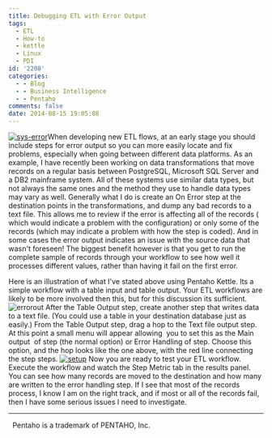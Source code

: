 ```yaml
---
title: Debugging ETL with Error Output
tags:
  - ETL
  - How-to
  - kettle
  - Linux
  - PDI
id: '2208'
categories:
  - - Blog
  - - Business Intelligence
  - - Pentaho
comments: false
date: 2014-08-15 19:05:08
---
```


[![sys-error](http://edpflager.com/wp-content/uploads/2014/07/sys-error-300x124.png)](http://edpflager.com/wp-content/uploads/2014/07/sys-error.png)When developing new ETL flows, at an early stage you should include steps for error output so you can more easily locate and fix problems, especially when going between different data platforms. As an example, I have recently been working on data transformations that move records on a regular basis between PostgreSQL, Microsoft SQL Server and a DB2 mainframe system. All of these systems use similar data types, but not always the same ones and the method they use to handle data types may vary as well. Generally what I do is create an On Error step at the destination points in the transformations, and dump any bad records to a text file. This allows me to review if the error is affecting all of the records ( which would indicate a problem with the configuration) or only some of the records (which may indicate a problem with how the step is coded). And in some cases the error output indicates an issue with the source data that wasn't foreseen! The biggest benefit however is that you get to run the complete sample of records through your workflow to see how well it processes different values, rather than having it fail on the first error.
<!-- more -->
Here is an illustration of what I've stated above using Pentaho Kettle. Its a simple workflow with a table input and table output. Your ETL workflows are likely to be more involved then this, but for this discussion its sufficient.![errorout](http://edpflager.com/wp-content/uploads/2014/08/errorout-300x77.png) After the Table Output step, create another step that writes data to a text file. (You could use a table in your destination database just as easily.) From the Table Output step, drag a hop to the Text file output step. At this point a small menu will appear allowing  you to set this as the Main output  of step (the normal option) or Error Handling of step. Choose this option, and the hop looks like the one above, with the red line connecting the step steps. [![setup](http://edpflager.com/wp-content/uploads/2014/08/setup-300x67.png)](http://edpflager.com/wp-content/uploads/2014/08/setup.png) Now you are ready to test your ETL workflow. Execute the workflow and watch the Step Metric tab in the results panel. You can see how many records are moved to the destination and how many are written to the error handling step. If I see that most of the records process, I know I am on the right track, and if most or all of the records fail, then I have some serious issues I need to investigate.

* * *

  Pentaho is a trademark of PENTAHO, Inc.